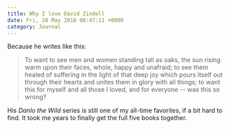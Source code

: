 ```yaml
---
title: Why I love David Zindell
date: Fri, 28 May 2010 08:47:11 +0000
category: Journal
---
```


Because he writes like this:

> To want to see men and women standing tall as oaks, the sun rising warm upon their faces, whole, happy and unafraid; to see them healed of suffering in the light of that deep joy which pours itself out through their hearts and unites them in glory with all things; to want this for myself and all those I loved, and for everyone -- was this so wrong?

His *Danlo the Wild* series is still one of my all-time favorites, if a bit hard to find.  It took me years to finally get the full five books together.


